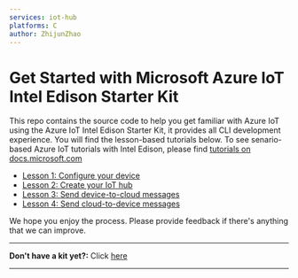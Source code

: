 ```yaml
---
services: iot-hub
platforms: C
author: ZhijunZhao
---
```


# Get Started with Microsoft Azure IoT Intel Edison Starter Kit

This repo contains the source code to help you get familiar with Azure IoT using the Azure IoT Intel Edison Starter Kit, it provides all CLI development experience. You will find the lesson-based tutorials below. To see senario-based Azure IoT tutorials with Intel Edison, please find [tutorials on docs.microsoft.com](https://docs.microsoft.com/en-us/azure/iot-hub/iot-hub-intel-edison-kit-c-get-started)

- [Lesson 1: Configure your device](doc/iot-hub-intel-edison-kit-c-lesson1-configure-your-device.md)
- [Lesson 2: Create your IoT hub](doc/iot-hub-intel-edison-kit-c-lesson2-get-azure-tools-win32.md)
- [Lesson 3: Send device-to-cloud messages](doc/iot-hub-intel-edison-kit-c-lesson3-deploy-resource-manager-template.md)
- [Lesson 4: Send cloud-to-device messages](doc/iot-hub-intel-edison-kit-c-lesson4-send-cloud-to-device-messages.md)

We hope you enjoy the process. Please provide feedback if there's anything that we can improve.

***
**Don't have a kit yet?:** Click [here](http://azure.com/iotstarterkits)
***
